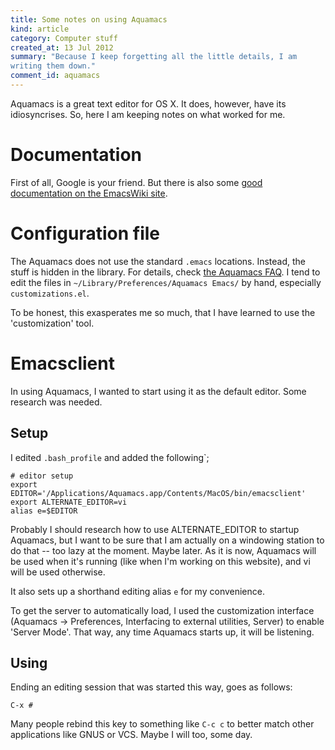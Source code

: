```yaml
--- 
title: Some notes on using Aquamacs
kind: article
category: Computer stuff
created_at: 13 Jul 2012
summary: "Because I keep forgetting all the little details, I am
writing them down."
comment_id: aquamacs
---
```

Aquamacs is a great text editor for OS X. It does, however, have its
idiosyncrises. So, here I am keeping notes on what worked for me.

# Documentation

First of all, Google is your friend. But there is also some
[good documentation on the EmacsWiki site][aquamacs-faq].

# Configuration file

The Aquamacs does not use the standard `.emacs` locations. Instead,
the stuff is hidden in the library. For details, check
[the Aquamacs FAQ][aquamacs-faq]. I tend to edit the files in
`~/Library/Preferences/Aquamacs Emacs/` by hand, especially `customizations.el`.

To be honest, this exasperates me so much, that I have learned to use
the 'customization' tool.

[aquamacs-faq]:http://www.emacswiki.org/emacs/AquamacsFAQ

# Emacsclient 

In using Aquamacs, I wanted to start using it as the default
editor. Some research was needed.

## Setup

I edited `.bash_profile` and added the following`;


	# editor setup
	export EDITOR='/Applications/Aquamacs.app/Contents/MacOS/bin/emacsclient'
	export ALTERNATE_EDITOR=vi
	alias e=$EDITOR

Probably I should research how to use ALTERNATE_EDITOR to startup
Aquamacs, but I want to be sure that I am actually on a windowing
station to do that -- too lazy at the moment. Maybe later. As it is
now, Aquamacs will be used when it's running (like when I'm working on
this website), and vi will be used otherwise. 

It also sets up a shorthand editing alias `e` for my convenience.

To get the server to automatically load, I used the customization
interface (Aquamacs -> Preferences, Interfacing to external
utilities, Server) to enable 'Server Mode'. That way, any time
Aquamacs starts up, it will be listening.

## Using

Ending an editing session that was started this way, goes as follows:

    C-x #
	
Many people rebind this key to something like `C-c c` to better match
other applications like GNUS or VCS. Maybe I will too, some day.
